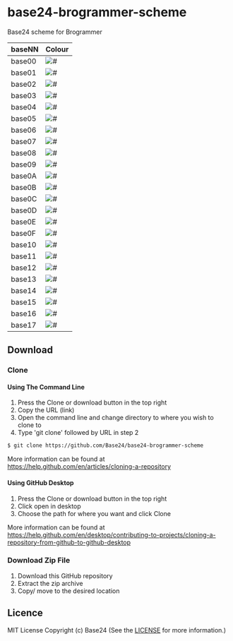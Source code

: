 # base24-brogrammer-scheme

Base24 scheme for Brogrammer

|baseNN|Colour|
|---|---|
|base00|![#](https://placehold.it/25/131313/000000?text=+)
|base01|![#](https://placehold.it/25/1f1f1f/000000?text=+)
|base02|![#](https://placehold.it/25/2a3141/000000?text=+)
|base03|![#](https://placehold.it/25/343d50/000000?text=+)
|base04|![#](https://placehold.it/25/d6dae4/000000?text=+)
|base05|![#](https://placehold.it/25/c1c8d7/000000?text=+)
|base06|![#](https://placehold.it/25/e3e6ed/000000?text=+)
|base07|![#](https://placehold.it/25/ffffff/000000?text=+)
|base08|![#](https://placehold.it/25/f71118/000000?text=+)
|base09|![#](https://placehold.it/25/ecb90f/000000?text=+)
|base0A|![#](https://placehold.it/25/0f80d5/000000?text=+)
|base0B|![#](https://placehold.it/25/2cc55d/000000?text=+)
|base0C|![#](https://placehold.it/25/0f80d5/000000?text=+)
|base0D|![#](https://placehold.it/25/2a84d2/000000?text=+)
|base0E|![#](https://placehold.it/25/4e59b7/000000?text=+)
|base0F|![#](https://placehold.it/25/7b080c/000000?text=+)
|base10|![#](https://placehold.it/25/8e9198/000000?text=+)
|base11|![#](https://placehold.it/25/47484c/000000?text=+)
|base12|![#](https://placehold.it/25/de342e/000000?text=+)
|base13|![#](https://placehold.it/25/f2bd09/000000?text=+)
|base14|![#](https://placehold.it/25/1dd260/000000?text=+)
|base15|![#](https://placehold.it/25/0f7cda/000000?text=+)
|base16|![#](https://placehold.it/25/0f80d5/000000?text=+)
|base17|![#](https://placehold.it/25/524fb9/000000?text=+)

## Download
### Clone
#### Using The Command Line
1. Press the Clone or download button in the top right
2. Copy the URL (link)
3. Open the command line and change directory to where you wish to
clone to
4. Type 'git clone' followed by URL in step 2
```bash
$ git clone https://github.com/Base24/base24-brogrammer-scheme
```

More information can be found at
<https://help.github.com/en/articles/cloning-a-repository>

#### Using GitHub Desktop
1. Press the Clone or download button in the top right
2. Click open in desktop
3. Choose the path for where you want and click Clone

More information can be found at
<https://help.github.com/en/desktop/contributing-to-projects/cloning-a-repository-from-github-to-github-desktop>

### Download Zip File

1. Download this GitHub repository
2. Extract the zip archive
3. Copy/ move to the desired location


## Licence
MIT License
Copyright (c) Base24
(See the [LICENSE](/LICENSE.md) for more information.)

